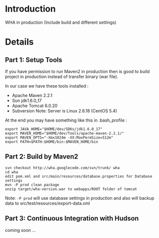 # Introduction #

WHA in production (Include build and different settings)


# Details #

## Part 1: Setup Tools ##

If you have permission to run Maven2 in production then is good to build project in production instead of transfer binary (war file).

In our case we have these tools installed :
  * Apache Maven 2.2.1
  * Sun jdk1.6.0\_17
  * Apache Tomcat 6.0.20
  * Subversion
Note: Server is Linux 2.6.18 (CentOS 5.4)

At the end you may have something like this in .bash\_profile :
```
export JAVA_HOME="$HOME/dev/SDKs/jdk1.6.0_17"
export MAVEN_HOME="$HOME/dev/Tools/apache-maven-2.2.1/"
export MAVEN_OPTS="-Xmx1024m -XX:MaxPermSize=512m"
export PATH=$PATH:$HOME/bin:$MAVEN_HOME/bin
```
## Part 2: Build by Maven2 ##
```
svn checkout http://wha.googlecode.com/svn/trunk/ wha
cd wha
edit pom.xml and src/main/resources/database.properties for Database settings
mvn -P prod clean package
unzip target/wha-version.war to webapps/ROOT folder of tomcat
```
Note: `-P prod` will use database settings in production and also will backup data to src/test/resources/export-data.xml

## Part 3: Continuous Integration with Hudson ##
coming soon ...